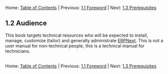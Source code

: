 Home: [Table of Contents](../ "Table of Contents") | Previous: [1.1 Foreword](foreword "Foreword") | Next: [1.3 Prerequisites](prerequisites "Prerequisites")

## 1.2 Audience

This book targets technical resources who will be expected to install, manage, customize (tailor) and generally administrate [ERPNext]("https://erpnext.org" "ERPNext Website"). This is not a user manual for non-technical people, this is a technical manual for technicians.<br /><br />

Home: [Table of Contents](../ "Table of Contents") | Previous: [1.1 Foreword](foreword "Foreword") | Next: [1.3 Prerequisites](prerequisites "Prerequisites")
